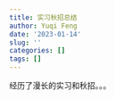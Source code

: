 ```yaml
---
title: 实习秋招总结
author: Yuqi Feng
date: '2023-01-14'
slug: ''
categories: []
tags: []
---
```



经历了漫长的实习和秋招。。。